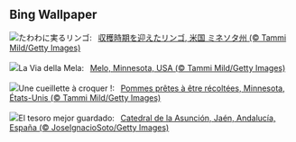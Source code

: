 ## Bing Wallpaper
![](https://www.bing.com/th?id=OHR.AppleHarvest_JA-JP0862857490_UHD.jpg&w=1000)たわわに実るリンゴ:&nbsp;&ensp;[収穫時期を迎えたリンゴ, 米国 ミネソタ州 (© Tammi Mild/Getty Images)](https://www.bing.com/th?id=OHR.AppleHarvest_JA-JP0862857490_UHD.jpg)
<br><br/>
![](https://www.bing.com/th?id=OHR.AppleHarvest_IT-IT5097872134_UHD.jpg&w=1000)La Via della Mela:&nbsp;&ensp;[Melo, Minnesota, USA (© Tammi Mild/Getty Images)](https://www.bing.com/th?id=OHR.AppleHarvest_IT-IT5097872134_UHD.jpg)
<br><br/>
![](https://www.bing.com/th?id=OHR.AppleHarvest_FR-FR3383399730_UHD.jpg&w=1000)Une cueillette à croquer !:&nbsp;&ensp;[Pommes prêtes à être récoltées, Minnesota, États-Unis (© Tammi Mild/Getty Images)](https://www.bing.com/th?id=OHR.AppleHarvest_FR-FR3383399730_UHD.jpg)
<br><br/>
![](https://www.bing.com/th?id=OHR.JaenCathedral_ES-ES4511407655_UHD.jpg&w=1000)El tesoro mejor guardado:&nbsp;&ensp;[Catedral de la Asunción, Jaén, Andalucía, España (© JoseIgnacioSoto/Getty Images)](https://www.bing.com/th?id=OHR.JaenCathedral_ES-ES4511407655_UHD.jpg)
<br><br/>
